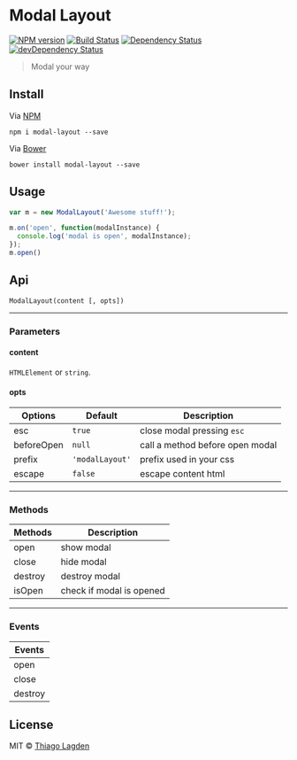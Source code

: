 # Modal Layout 
[![NPM version](https://img.shields.io/npm/v/modal-layout.svg)](https://www.npmjs.com/package/modal-layout)
[![Build Status](https://travis-ci.org/lagden/modal-layout.svg?branch=master)](https://travis-ci.org/lagden/modal-layout)
[![Dependency Status](https://david-dm.org/lagden/modal-layout.svg)](https://david-dm.org/lagden/modal-layout) 
[![devDependency Status](https://david-dm.org/lagden/modal-layout/dev-status.svg)](https://david-dm.org/lagden/modal-layout#info=devDependencies) 

> Modal your way


## Install

Via [NPM](https://www.npmjs.com/)

```
npm i modal-layout --save
```

Via [Bower](http://bower.io/)

```
bower install modal-layout --save
```


## Usage

```javascript
var m = new ModalLayout('Awesome stuff!');

m.on('open', function(modalInstance) {
  console.log('modal is open', modalInstance);
});
m.open()
```

## Api

```
ModalLayout(content [, opts])
```

---

### Parameters

#### content

`HTMLElement` or `string`.

#### opts

| Options | Default | Description |
| ----------- | ----------- | ----------- |
| esc | `true` | close modal pressing `esc` |
| beforeOpen | `null` | call a method before open modal |
| prefix | `'modalLayout'` | prefix used in your css |
| escape | `false` | escape content html |

---

### Methods

| Methods | Description |
| ----------- | ----------- |
| open | show modal |
| close | hide modal |
| destroy | destroy modal |
| isOpen | check if modal is opened |

---

### Events

| Events |
| ----------- |
| open |
| close |
| destroy |


## License

MIT © [Thiago Lagden](http://lagden.in)
